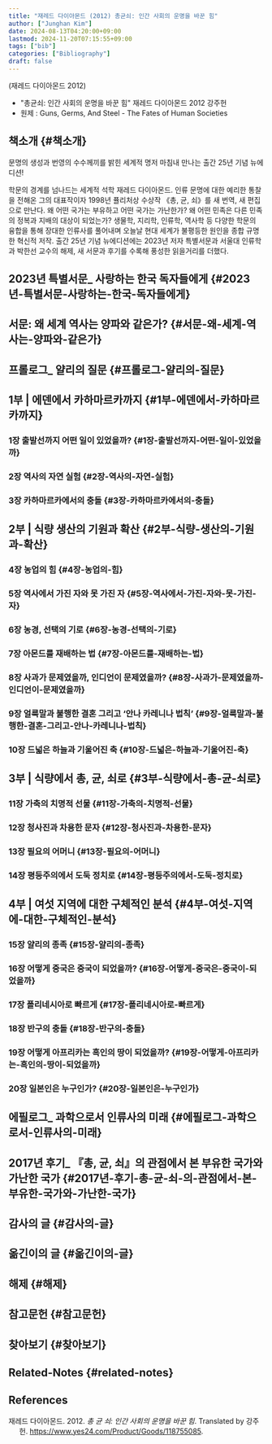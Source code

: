 ```yaml
---
title: "재레드 다이아몬드 (2012) 총균쇠: 인간 사회의 운명을 바꾼 힘"
author: ["Junghan Kim"]
date: 2024-08-13T04:20:00+09:00
lastmod: 2024-11-20T07:15:55+09:00
tags: ["bib"]
categories: ["Bibliography"]
draft: false
---
```


(재레드 다이아몬드 2012)

-   "총균쇠: 인간 사회의 운명을 바꾼 힘" 재레드 다이아몬드 2012 강주헌
-   원제 : Guns, Germs, And Steel - The Fates of Human Societies


## 책소개 {#책소개}

문명의 생성과 번영의 수수께끼를 밝힌 세계적 명저 마침내 만나는 출간 25년 기념 뉴에디션!

학문의 경계를 넘나드는 세계적 석학 재레드 다이아몬드. 인류 문명에 대한 예리한 통찰을 전해온 그의 대표작이자 1998년 퓰리처상 수상작 《총, 균, 쇠》를 새 번역, 새 편집으로 만난다. 왜 어떤 국가는 부유하고 어떤 국가는 가난한가? 왜 어떤 민족은 다른 민족의 정복과 지배의 대상이 되었는가? 생물학, 지리학, 인류학, 역사학 등 다양한 학문의 융합을 통해 장대한 인류사를 풀어내며 오늘날 현대 세계가 불평등한 원인을 종합 규명한 혁신적 저작. 출간 25년 기념 뉴에디션에는 2023년 저자 특별서문과 서울대 인류학과 박한선 교수의 해제, 새 서문과 후기를 수록해 풍성한 읽을거리를 더했다.


## 2023년 특별서문\_ 사랑하는 한국 독자들에게 {#2023년-특별서문-사랑하는-한국-독자들에게}


## 서문: 왜 세계 역사는 양파와 같은가? {#서문-왜-세계-역사는-양파와-같은가}


## 프롤로그\_ 얄리의 질문 {#프롤로그-얄리의-질문}


## 1부 | 에덴에서 카하마르카까지 {#1부-에덴에서-카하마르카까지}


### 1장 출발선까지 어떤 일이 있었을까? {#1장-출발선까지-어떤-일이-있었을까}


### 2장 역사의 자연 실험 {#2장-역사의-자연-실험}


### 3장 카하마르카에서의 충돌 {#3장-카하마르카에서의-충돌}


## 2부 | 식량 생산의 기원과 확산 {#2부-식량-생산의-기원과-확산}


### 4장 농업의 힘 {#4장-농업의-힘}


### 5장 역사에서 가진 자와 못 가진 자 {#5장-역사에서-가진-자와-못-가진-자}


### 6장 농경, 선택의 기로 {#6장-농경-선택의-기로}


### 7장 아몬드를 재배하는 법 {#7장-아몬드를-재배하는-법}


### 8장 사과가 문제였을까, 인디언이 문제였을까? {#8장-사과가-문제였을까-인디언이-문제였을까}


### 9장 얼룩말과 불행한 결혼 그리고 ‘안나 카레니나 법칙’ {#9장-얼룩말과-불행한-결혼-그리고-안나-카레니나-법칙}


### 10장 드넓은 하늘과 기울어진 축 {#10장-드넓은-하늘과-기울어진-축}


## 3부 | 식량에서 총, 균, 쇠로 {#3부-식량에서-총-균-쇠로}


### 11장 가축의 치명적 선물 {#11장-가축의-치명적-선물}


### 12장 청사진과 차용한 문자 {#12장-청사진과-차용한-문자}


### 13장 필요의 어머니 {#13장-필요의-어머니}


### 14장 평등주의에서 도둑 정치로 {#14장-평등주의에서-도둑-정치로}


## 4부 | 여섯 지역에 대한 구체적인 분석 {#4부-여섯-지역에-대한-구체적인-분석}


### 15장 얄리의 종족 {#15장-얄리의-종족}


### 16장 어떻게 중국은 중국이 되었을까? {#16장-어떻게-중국은-중국이-되었을까}


### 17장 폴리네시아로 빠르게 {#17장-폴리네시아로-빠르게}


### 18장 반구의 충돌 {#18장-반구의-충돌}


### 19장 어떻게 아프리카는 흑인의 땅이 되었을까? {#19장-어떻게-아프리카는-흑인의-땅이-되었을까}


### 20장 일본인은 누구인가? {#20장-일본인은-누구인가}


## 에필로그\_ 과학으로서 인류사의 미래 {#에필로그-과학으로서-인류사의-미래}


## 2017년 후기\_ 『총, 균, 쇠』의 관점에서 본 부유한 국가와 가난한 국가 {#2017년-후기-총-균-쇠-의-관점에서-본-부유한-국가와-가난한-국가}


## 감사의 글 {#감사의-글}


## 옮긴이의 글 {#옮긴이의-글}


## 해제 {#해제}


## 참고문헌 {#참고문헌}


## 찾아보기 {#찾아보기}


## Related-Notes {#related-notes}

## References

<style>.csl-entry{text-indent: -1.5em; margin-left: 1.5em;}</style><div class="csl-bib-body">
  <div class="csl-entry">재레드 다이아몬드. 2012. <i>총 균 쇠: 인간 사회의 운명을 바꾼 힘</i>. Translated by 강주헌. <a href="https://www.yes24.com/Product/Goods/118755085">https://www.yes24.com/Product/Goods/118755085</a>.</div>
</div>
